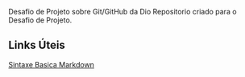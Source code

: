   Desafio de Projeto sobre Git/GitHub da Dio
Repositorio criado para  o Desafio de Projeto.


## Links Úteis
[Sintaxe  Basica Markdown](https://www.markdownguide.org/basic-syntax/)

